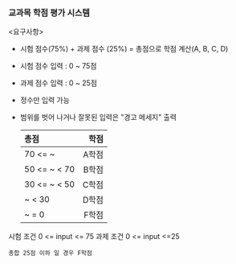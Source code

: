 ### 교과목 학점 평가 시스템

<요구사항>

- 시험 점수(75%) + 과제 점수 (25%) = 총점으로 학점 계산(A, B, C, D)
- 시험 점수 입력 : 0 ~ 75점
- 과제 점수 입력 : 0 ~ 25점
- 정수만 입력 가능
- 범위를 벗어 나거나 잘못된 입력은 "경고 메세지" 출력

  | 총점         |  학점 |
  | :----------- | ----: |
  | 70 <= ~      | A학점 |
  | 50 <= ~ < 70 | B학점 |
  | 30 <= ~ < 50 | C학점 |
  | ~ < 30       | D학점 |
  | ~ = 0        | F학점 |

시험 조건
0 <= input <= 75
과제 조건
0 <= input <=25

`총합 25점 이하 일 경우 F학점`
